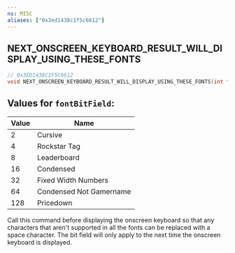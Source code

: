 ```yaml
---
ns: MISC
aliases: ["0x3ed1438c1f5c6612"]
---
```

## NEXT_ONSCREEN_KEYBOARD_RESULT_WILL_DISPLAY_USING_THESE_FONTS

```c
// 0x3ED1438C1F5C6612
void NEXT_ONSCREEN_KEYBOARD_RESULT_WILL_DISPLAY_USING_THESE_FONTS(int fontBitField);
```

## Values for `fontBitField`:
| Value | Name |
| --- | --- |
| 2 | Cursive |
| 4 | Rockstar Tag |
| 8 | Leaderboard |
| 16 | Condensed |
| 32 | Fixed Width Numbers |
| 64 | Condensed Not Gamername |
| 128 | Pricedown |


Call this command before displaying the onscreen keyboard so that any characters that aren't supported in all the fonts can be replaced with a space character. The bit field will only apply to the next time the onscreen keyboard is displayed.

